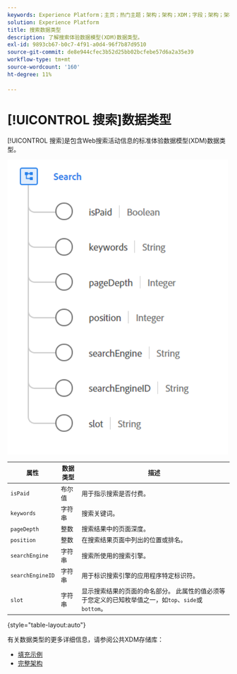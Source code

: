 ```yaml
---
keywords: Experience Platform；主页；热门主题；架构；架构；XDM；字段；架构；架构；搜索；数据类型；数据类型；
solution: Experience Platform
title: 搜索数据类型
description: 了解搜索体验数据模型(XDM)数据类型。
exl-id: 9893cb67-b0c7-4f91-a0d4-96f7b87d9510
source-git-commit: de8e944cfec3b52d25bb02bcfebe57d6a2a35e39
workflow-type: tm+mt
source-wordcount: '160'
ht-degree: 11%

---
```


# [!UICONTROL 搜索]数据类型

[!UICONTROL 搜索]是包含Web搜索活动信息的标准体验数据模型(XDM)数据类型。

<img src="../images/data-types/search.PNG" width="500" /><br />

| 属性 | 数据类型 | 描述 |
| --- | --- | --- |
| `isPaid` | 布尔值 | 用于指示搜索是否付费。 |
| `keywords` | 字符串 | 搜索关键词。 |
| `pageDepth` | 整数 | 搜索结果中的页面深度。 |
| `position` | 整数 | 在搜索结果页面中列出的位置或排名。 |
| `searchEngine` | 字符串 | 搜索所使用的搜索引擎。 |
| `searchEngineID` | 字符串 | 用于标识搜索引擎的应用程序特定标识符。 |
| `slot` | 字符串 | 显示搜索结果的页面的命名部分。 此属性的值必须等于您定义的已知枚举值之一，如`top`、`side`或`bottom`。 |

{style="table-layout:auto"}

有关数据类型的更多详细信息，请参阅公共XDM存储库：

* [填充示例](https://github.com/adobe/xdm/blob/master/components/datatypes/search.example.1.json)
* [完整架构](https://github.com/adobe/xdm/blob/master/components/datatypes/search.schema.json)
